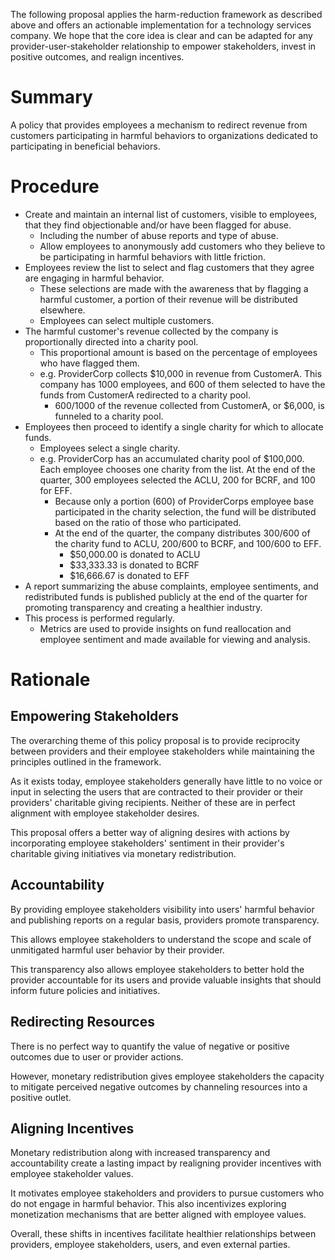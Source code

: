 The following proposal applies the harm-reduction framework as described above
and offers an actionable implementation for a technology services company. We
hope that the core idea is clear and can be adapted for any
provider-user-stakeholder relationship to empower stakeholders, invest in
positive outcomes, and realign incentives.

# Summary
A policy that provides employees a mechanism to redirect revenue from customers
participating in harmful behaviors to organizations dedicated to participating
in beneficial behaviors.

# Procedure
* Create and maintain an internal list of customers, visible to employees, that
they find objectionable and/or have been flagged for abuse.
    * Including the number of abuse reports and type of abuse.
    * Allow employees to anonymously add customers who they believe to be
    participating in harmful behaviors with little friction.
* Employees review the list to select and flag customers that they agree are
engaging in harmful behavior.
    * These selections are made with the awareness that by flagging a harmful
    customer, a portion of their revenue will be distributed elsewhere.
    * Employees can select multiple customers.
* The harmful customer's revenue collected by the company is proportionally
directed into a charity pool.
    * This proportional amount is based on the percentage of employees who have
    flagged them.
    * e.g.  ProviderCorp collects \$10,000 in revenue from CustomerA. This
    company has 1000 employees, and 600 of them selected to have the funds from
    CustomerA redirected to a charity pool.
        * 600/1000 of the revenue collected from CustomerA, or \$6,000, is
        funneled to a charity pool.
* Employees then proceed to identify a single charity for which to allocate
funds.
    * Employees select a single charity.
    * e.g. ProviderCorp has an accumulated charity pool of \$100,000. Each
    employee chooses one charity from the list. At the end of the quarter, 300
    employees selected the ACLU, 200 for BCRF, and 100 for EFF.
        * Because only a portion (600) of ProviderCorps employee base
        participated in the charity selection, the fund will be distributed
        based on the ratio of those who participated.
        * At the end of the quarter, the company distributes 300/600 of the
        charity fund to ACLU, 200/600 to BCRF, and 100/600 to EFF.
            * \$50,000.00 is donated to ACLU
            * \$33,333.33 is donated to BCRF
            * \$16,666.67 is donated to EFF
* A report summarizing the abuse complaints, employee sentiments, and
redistributed funds is published publicly at the end of the quarter for
promoting transparency and creating a healthier industry.
* This process is performed regularly.
    * Metrics are used to provide insights on fund reallocation and employee
    sentiment and made available for viewing and analysis.

# Rationale

## Empowering Stakeholders
The overarching theme of this policy proposal is to provide reciprocity between
providers and their employee stakeholders while maintaining the principles
outlined in the framework.

As it exists today, employee stakeholders generally have little to no voice or
input in selecting the users that are contracted to their provider or their
providers' charitable giving recipients. Neither of these are in perfect
alignment with employee stakeholder desires.

This proposal offers a better way of aligning desires with actions by
incorporating employee stakeholders' sentiment in their provider's charitable
giving initiatives via monetary redistribution.

## Accountability
By providing employee stakeholders visibility into users' harmful behavior and
publishing reports on a regular basis, providers promote transparency.

This allows employee stakeholders to understand the scope and scale of
unmitigated harmful user behavior by their provider.

This transparency also allows employee stakeholders to better hold the provider
accountable for its users and provide valuable insights that should inform
future policies and initiatives.

## Redirecting Resources
There is no perfect way to quantify the value of negative or positive outcomes
due to user or provider actions.

However, monetary redistribution gives employee stakeholders the capacity to
mitigate perceived negative outcomes by channeling resources into a positive
outlet.

## Aligning Incentives
Monetary redistribution along with increased transparency and accountability
create a lasting impact by realigning provider incentives with employee
stakeholder values.

It motivates employee stakeholders and providers to pursue customers who do not
engage in harmful behavior. This also incentivizes exploring monetization
mechanisms that are better aligned with employee values.

Overall, these shifts in incentives facilitate healthier relationships between
providers, employee stakeholders, users, and even external parties.

